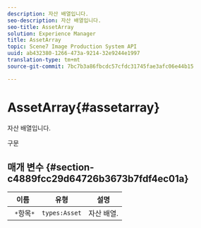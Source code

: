 ```yaml
---
description: 자산 배열입니다.
seo-description: 자산 배열입니다.
seo-title: AssetArray
solution: Experience Manager
title: AssetArray
topic: Scene7 Image Production System API
uuid: ab432380-1266-473a-9214-32e9244e1997
translation-type: tm+mt
source-git-commit: 7bc7b3a86fbcdc57cfdc31745fae3afc06e44b15

---
```



# AssetArray{#assetarray}

자산 배열입니다.

구문

## 매개 변수 {#section-c4889fcc29d64726b3673b7fdf4ec01a}

| 이름 | 유형 | 설명 |
|---|---|---|
| ` *`항목`*` | `types:Asset` | 자산 배열. |

